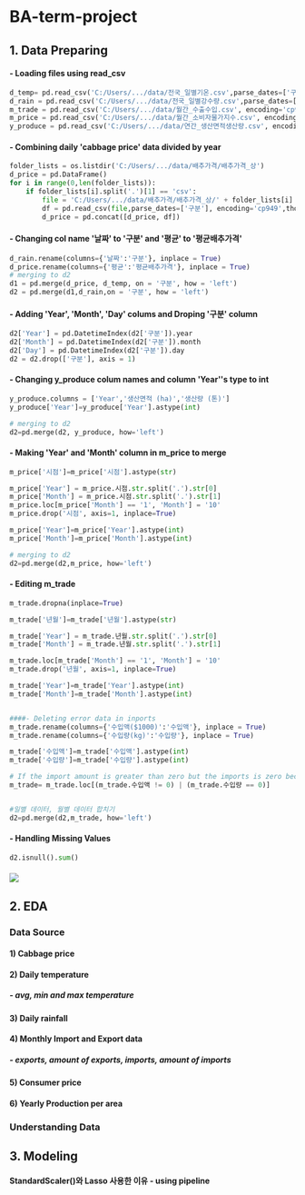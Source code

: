 # BA-term-project
## 1. Data Preparing
#### - Loading files using read_csv
```python
d_temp= pd.read_csv('C:/Users/.../data/전국_일별기온.csv',parse_dates=['구분'], encoding='cp949')
d_rain = pd.read_csv('C:/Users/.../data/전국_일별강수량.csv',parse_dates=['구분'], encoding='cp949')
m_trade = pd.read_csv('C:/Users/.../data/월간_수출수입.csv', encoding='cp949',thousands = ',')
m_price = pd.read_csv('C:/Users/.../data/월간_소비자물가지수.csv', encoding='cp949',thousands = ',')
y_produce = pd.read_csv('C:/Users/.../data/연간_생산면적생산량.csv', encoding='cp949',thousands = ',')
```
#### - Combining daily 'cabbage price' data divided by year
```python
folder_lists = os.listdir('C:/Users/.../data/배추가격/배추가격_상')
d_price = pd.DataFrame()
for i in range(0,len(folder_lists)):
    if folder_lists[i].split('.')[1] == 'csv':
        file = 'C:/Users/.../data/배추가격/배추가격_상/' + folder_lists[i]
        df = pd.read_csv(file,parse_dates=['구분'], encoding='cp949',thousands = ',') 
        d_price = pd.concat([d_price, df])

```


#### - Changing col name '날짜' to '구분' and '평균' to '평균배추가격' 
```python
d_rain.rename(columns={'날짜':'구분'}, inplace = True)
d_price.rename(columns={'평균':'평균배추가격'}, inplace = True)
# merging to d2
d1 = pd.merge(d_price, d_temp, on = '구분', how = 'left')
d2 = pd.merge(d1,d_rain,on = '구분', how = 'left')
```
#### - Adding 'Year', 'Month', 'Day' colums and Droping '구분' column
```python
d2['Year'] = pd.DatetimeIndex(d2['구분']).year
d2['Month'] = pd.DatetimeIndex(d2['구분']).month
d2['Day'] = pd.DatetimeIndex(d2['구분']).day
d2 = d2.drop(['구분'], axis = 1)
```
#### - Changing y_produce colum names and column 'Year''s type to int
```python
y_produce.columns = ['Year','생산면적 (ha)','생산량 (톤)']
y_produce['Year']=y_produce['Year'].astype(int)

# merging to d2
d2=pd.merge(d2, y_produce, how='left')
```
#### - Making 'Year' and 'Month' column in m_price to merge
```python
m_price['시점']=m_price['시점'].astype(str)

m_price['Year'] = m_price.시점.str.split('.').str[0]
m_price['Month'] = m_price.시점.str.split('.').str[1]
m_price.loc[m_price['Month'] == '1', 'Month'] = '10'
m_price.drop('시점', axis=1, inplace=True)

m_price['Year']=m_price['Year'].astype(int)
m_price['Month']=m_price['Month'].astype(int)

# merging to d2
d2=pd.merge(d2,m_price, how='left')
```
#### - Editing m_trade
 ```python
 m_trade.dropna(inplace=True)

m_trade['년월']=m_trade['년월'].astype(str)

m_trade['Year'] = m_trade.년월.str.split('.').str[0]
m_trade['Month'] = m_trade.년월.str.split('.').str[1]

m_trade.loc[m_trade['Month'] == '1', 'Month'] = '10'
m_trade.drop('년월', axis=1, inplace=True)

m_trade['Year']=m_trade['Year'].astype(int)
m_trade['Month']=m_trade['Month'].astype(int)


####- Deleting error data in inports
m_trade.rename(columns={'수입액($1000)':'수입액'}, inplace = True)
m_trade.rename(columns={'수입량(kg)':'수입량'}, inplace = True)

m_trade['수입액']=m_trade['수입액'].astype(int)
m_trade['수입량']=m_trade['수입량'].astype(int)

# If the import amount is greater than zero but the imports is zero because of degree '$1000'
m_trade= m_trade.loc[(m_trade.수입액 != 0) | (m_trade.수입량 == 0)]


#일별 데이터, 월별 데이터 합치기
d2=pd.merge(d2,m_trade, how='left')
 ```
 #### - Handling Missing Values
 ```python
 d2.isnull().sum()
 ```
##### <img src="https://github.com/jeonghyoan/BA-term-project/issues/1#issue-1473761730"/>

 

## 2. EDA
### Data Source
#### 1) Cabbage price
#### 2) Daily temperature 
#####  - avg, min and max temperature
#### 3) Daily rainfall
#### 4) Monthly Import and Export data
#####  - exports, amount of exports, imports, amount of imports
#### 5) Consumer price
#### 6) Yearly Production per area
### Understanding Data

## 3. Modeling
#### StandardScaler()와 Lasso 사용한 이유 - using pipeline



